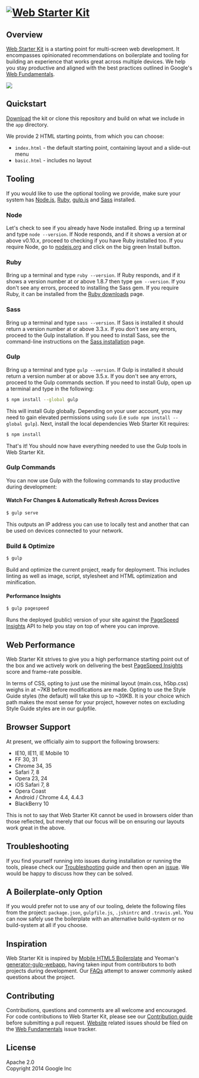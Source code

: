 # [![Web Starter Kit](https://cloud.githubusercontent.com/assets/170270/3343034/ceef6e92-f899-11e3-96b9-5d9d69d97a00.png)](https://github.com/google/web-starter-kit/releases)


## Overview

[Web Starter Kit](http://developers.google.com/web/starter-kit) is a starting point for multi-screen web development. It encompasses opinionated recommendations on boilerplate and tooling for building an experience that works great across multiple devices. We help you stay productive and aligned with the best practices outlined in Google's [Web Fundamentals](http://developers.google.com/web/fundamentals).

[![](https://cloud.githubusercontent.com/assets/170270/3343033/ceee251e-f899-11e3-9dd9-e313cf2522ec.png)](https://developers.google.com/web/starter-kit/ 'Features')


## Quickstart

[Download](https://github.com/google/web-starter-kit/releases) the kit or clone this repository and build on what we include in the `app` directory.

We provide 2 HTML starting points, from which you can choose:

- `index.html` - the default starting point, containing layout and a slide-out menu
- `basic.html` - includes no layout

## Tooling

If you would like to use the optional tooling we provide, make sure your system has [Node.js](http://nodejs.org), [Ruby](https://www.ruby-lang.org/), [gulp.js](http://gulpjs.com) and [Sass](http://sass-lang.com/install) installed.

### Node

Let's check to see if you already have Node installed. Bring up a terminal and type `node --version`. If Node responds, and if it shows a version at or above v0.10.x, proceed to checking if you have Ruby installed too. If you require Node, go to [nodejs.org](http://nodejs.org/) and click on the big green Install button.

### Ruby

Bring up a terminal and type `ruby --version`. If Ruby responds, and if it shows a version number at or above 1.8.7 then type `gem --version`. If you don't see any errors, proceed to installing the Sass gem. If you require Ruby, it can be installed from the [Ruby downloads](https://www.ruby-lang.org/en/downloads/) page.

### Sass

Bring up a terminal and type `sass --version`. If Sass is installed it should return a version number at or above 3.3.x. If you don't see any errors, proceed to the Gulp installation. If you need to install Sass, see the command-line instructions on the [Sass installation](http://sass-lang.com/install) page.

### Gulp

Bring up a terminal and type `gulp --version`. If Gulp is installed it should return a version number at or above 3.5.x. If you don't see any errors, proceed to the Gulp commands section. If you need to install Gulp, open up a terminal and type in the following:

```sh
$ npm install --global gulp
```

This will install Gulp globally. Depending on your user account, you may need to gain elevated permissions using `sudo` (i.e `sudo npm install --global gulp`). Next, install the local dependencies Web Starter Kit requires:

```sh
$ npm install
```

That's it! You should now have everything needed to use the Gulp tools in Web Starter Kit.

### Gulp Commands

You can now use Gulp with the following commands to stay productive during development:

#### Watch For Changes & Automatically Refresh Across Devices

```sh
$ gulp serve
```

This outputs an IP address you can use to locally test and another that can be used on devices connected to your network.

### Build & Optimize

```sh
$ gulp
```

Build and optimize the current project, ready for deployment. This includes linting as well as image, script, stylesheet and HTML optimization and minification.

#### Performance Insights

```sh
$ gulp pagespeed
```

Runs the deployed (public) version of your site against the [PageSpeed Insights](https://developers.google.com/speed/pagespeed/insights/) API to help you stay on top of where you can improve.

## Web Performance

Web Starter Kit strives to give you a high performance starting point out of the box and we actively work on delivering the best [PageSpeed Insights](https://developers.google.com/speed/pagespeed/insights/) score and frame-rate possible.

In terms of CSS, opting to just use the minimal layout (main.css, h5bp.css) weighs in at ~7KB before modifications are made. Opting to use the Style Guide styles (the default) will take this up to ~39KB. It is your choice which path makes the most sense for your project, however notes on excluding Style Guide styles are in our gulpfile.

## Browser Support

At present, we officially aim to support the following browsers:

* IE10, IE11, IE Mobile 10
* FF 30, 31
* Chrome 34, 35
* Safari 7, 8
* Opera 23, 24
* iOS Safari 7, 8
* Opera Coast
* Android / Chrome 4.4, 4.4.3
* BlackBerry 10

This is not to say that Web Starter Kit cannot be used in browsers older than those reflected, but merely that our focus will be on ensuring our layouts work great in the above.

## Troubleshooting

If you find yourself running into issues during installation or running the tools, please check our [Troubleshooting](https://github.com/google/web-starter-kit/wiki/Troubleshooting) guide and then open an [issue](https://github.com/google/web-starter-kit/issues). We would be happy to discuss how they can be solved.

## A Boilerplate-only Option

If you would prefer not to use any of our tooling, delete the following files from the project: `package.json`, `gulpfile.js`, `.jshintrc` and `.travis.yml`. You can now safely use the boilerplate with an alternative build-system or no build-system at all if you choose.

## Inspiration

Web Starter Kit is inspired by [Mobile HTML5 Boilerplate](http://html5boilerplate.com/mobile/) and Yeoman's [generator-gulp-webapp](https://github.com/yeoman/generator-gulp-webapp), having taken input from contributors to both projects during development. Our [FAQs](https://github.com/google/web-starter-kit/wiki/FAQ) attempt to answer commonly asked questions about the project.

## Contributing

Contributions, questions and comments are all welcome and encouraged. For code contributions to Web Starter Kit, please see our [Contribution guide](CONTRIBUTING.md) before submitting a pull request. [Website](https://developers.google.com/web/starter-kit/) related issues should be filed on the [Web Fundamentals](https://github.com/google/WebFundamentals/issues/new) issue tracker.

## License

Apache 2.0  
Copyright 2014 Google Inc
